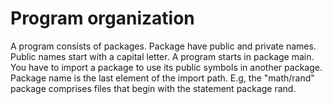 # Program organization

A program consists of packages. Package have public and private names. Public names start with a capital letter. A program starts in package main. You have to import a package to use its public symbols in another package.
Package name is the last element of the import path. E.g, the "math/rand" package comprises files that begin with the statement package rand. 
